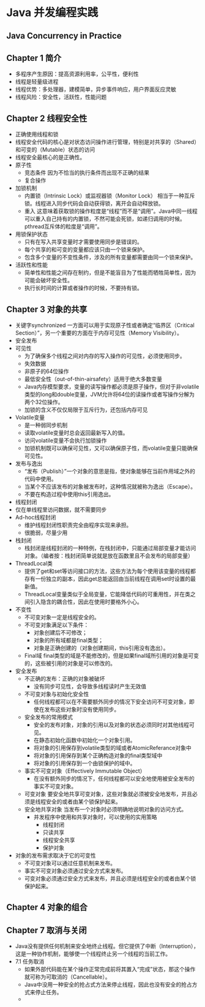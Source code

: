 # Java 并发编程实践
## Java Concurrency in Practice

## Chapter 1 简介
* 多程序产生原因：提高资源利用率，公平性，便利性
* 线程是轻量级进程
* 线程优势：多处理器，建模简单，异步事件响应，用户界面反应灵敏
* 线程风险：安全性，活跃性，性能问题

## Chapter 2 线程安全性
* 正确使用线程和锁
* 线程安全代码的核心是对状态访问操作进行管理，特别是对共享的（Shared）和可变的（Mutable）状态的访问 
* 线程安全最核心的是正确性。
* 原子性
    * 竞态条件 因为不恰当的执行条件而出现不正确的结果
    * 复合操作
* 加锁机制
    * 内置锁（Intrinsic Lock）或监视器锁（Monitor Lock） 相当于一种互斥锁。线程进入同步代码会自动获得锁，离开会自动释放锁。
    * 重入 这意味着获取锁的操作粒度是“线程”而不是“调用”。Java中同一线程可以重入自己持有的内置锁，不然可能会死锁，如递归调用的时候。pthread互斥体的粒度是“调用”。
* 用锁保护状态
    * 只有在写入共享变量时才需要使用同步是错误的。
    * 每个共享的和可变的变量都应该只由一个锁来保护。
    * 包含多个变量的不变性条件，涉及的所有变量都需要由同一个锁来保护。
* 活跃性和性能
    * 简单性和性能之间存在制约，但是不能盲目为了性能而牺牲简单性，因为可能会破坏安全性。
    * 执行长时间的计算或者操作的时候，不要持有锁。

## Chapter 3 对象的共享
* 关键字synchronized 一方面可以用于实现原子性或者确定“临界区（Critical Section）”，另一个重要的方面在于内存可见性（Memory Visibility）。
* 安全发布
* 可见性
    * 为了确保多个线程之间对内存的写入操作的可见性，必须使用同步。
    * 失效数据
    * 非原子的64位操作
    * 最低安全性（out-of-thin-airsafety）适用于绝大多数变量 
    * Java内存模型要求，变量的读写操作都必须是原子操作，但对于非volatile类型的long和double变量，JVM允许将64位的读操作或者写操作分解为两个32位操作。
    * 加锁的含义不仅仅局限于互斥行为，还包括内存可见
* Volatile变量
    * 是一种弱同步机制
    * 读取volatile变量时总会返回最新写入的值。
    * 访问volatile变量不会执行加锁操作
    * 加锁机制既可以确保可见性，又可以确保原子性，而volatile变量只能确保可见性。
* 发布与逸出
    * “发布（Publish）”一个对象的意思是指，使对象能够在当前作用域之外的代码中使用。
    * 当某个不应该发布的对象被发布时，这种情况就被称为逸出（Escape）。
    * 不要在构造过程中使用this引用逸出。
* 线程封闭
* 仅在单线程里访问数据，就不需要同步
* Ad-hoc线程封闭
    * 维护线程封闭性职责完全由程序实现来承担。
    * 很脆弱，尽量少用
* 栈封闭
    * 栈封闭是线程封闭的一种特例，在栈封闭中，只能通过局部变量才能访问对象。（编者按：栈封闭简单说就是放在函数里且不会发布的局部变量）
* ThreadLocal类
    * 提供了get和set等访问接口的方法，这些方法为每个使用该变量的线程都存有一份独立的副本，因此get总能返回由当前线程在调用set时设置的最新值。
    * ThreadLocal变量类似于全局变量，它能降低代码的可重用性，并在类之间引入隐含的耦合性，因此在使用时要格外小心。
* 不变性
    * 不可变对象一定是线程安全的。
    * 不可变对象满足以下条件：
        * 对象创建后不可修改；
        * 对象的所有域都是final类型；
        * 对象是正确创建的（对象创建期间，this引用没有逸出）。
    *  Final域 final类型的域是不能修改的，但是如果final域所引用的对象是可变的，这些被引用的对象是可以修改的。
* 安全发布
    * 不正确的发布：正确的对象被破坏
        * 没有同步可见性，会导致多线程读时产生无效值
    * 不可变对象与初始化安全性
        * 任何线程都可以在不需要额外同步的情况下安全访问不可变对象，即使在发布这些对象时没有使用同步。
    * 安全发布的常用模式
        * 安全的发布对象，对象的引用以及对象的状态必须同时对其他线程可见。
        * 在静态初始化函数中初始化一个对象引用。
        * 将对象的引用保存到volatile类型的域或者AtomicReferance对象中
        * 将对象的引用保存到某个正确构造对象的final类型域中
        * 将对象的引用保存到一个由锁保护的域中。
    * 事实不可变对象（Effectively Immutable Object）
        * 在没有额外同步的情况下，任何线程都可以安全地使用被安全发布的事实不可变对象。
    * 可变对象 要安全地共享可变对象，这些对象就必须被安全地发布，并且必须是线程安全的或者由某个锁保护起来。
    * 安全地共享对象 当发布一个对象时必须明确地说明对象的访问方式。
        * 并发程序中使用和共享对象时，可以使用的实用策略
            * 线程封闭
            * 只读共享
            * 线程安全共享
            * 保护对象
* 对象的发布需求取决于它的可变性
    * 不可变对象可以通过任意机制来发布。
    * 事实不可变对象必须通过安全方式来发布。
    * 可变对象必须通过安全方式来发布，并且必须是线程安全的或者由某个锁保护起来。

## Chapter 4 对象的组合


## Chapter 7 取消与关闭
* Java没有提供任何机制来安全地终止线程。但它提供了中断（Interruption），这是一种协作机制，能够使一个线程终止另一个线程的当前工作。
* 7.1 任务取消
    * 如果外部代码能在某个操作正常完成前将其置入“完成”状态，那这个操作就可称为可取消的（Cancellable）。
    * Java中没用一种安全的抢占式方法来停止线程，因此也没有安全的抢占方式来停止任务。
    * 

        
    
        
    


    


